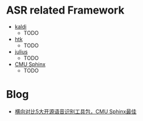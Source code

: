 # ASR related Framework
- [kaldi][1]
    - TODO
- [htk][2]
    - TODO
- [julius][3]
    - TODO
- [CMU Sphinx][4]
    - TODO
# Blog
- [横向对比5大开源语音识别工具包，CMU Sphinx最佳][5]


[1]:https://kaldi-asr.org/
[2]:http://htk.eng.cam.ac.uk/
[3]:https://github.com/julius-speech/julius
[4]:https://cmusphinx.github.io/
[5]:https://www.jiqizhixin.com/articles/2017-06-26-4